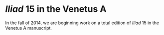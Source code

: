 # *Iliad* 15 in the Venetus A

In the fall of 2014, we are beginning work on a total edition of
*Iliad* 15 in the Venetus A manuscript.
